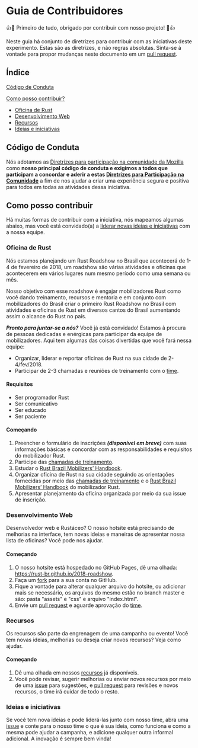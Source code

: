 # Guia de Contribuidores

:+1::tada: Primeiro de tudo, obrigado por contribuir com nosso projeto! :tada::+1:

Neste guia há conjunto de diretrizes para contribuir com as iniciativas deste experimento. Estas são as diretrizes, e não regras absolutas. Sinta-se à vontade para propor mudanças neste documento em um [pull request](https://help.github.com/articles/about-pull-requests/).

## Índice

[Código de Conduta](#código-de-conduta)

[Como posso contribuir?](#como-posso-contribuir)
  * [Oficina de Rust](#oficina-de-rust)
  * [Desenvolvimento Web](#desenvolvimento-web)
  * [Recursos](#recursos)
  * [Ideias e iniciativas](#ideias-e-iniciativas)

## Código de Conduta
Nós adotamos as [Diretrizes para participação na comunidade da Mozilla](https://www.mozilla.org/pt-BR/about/governance/policies/participation/) como **nosso principal código de conduta e exigimos a todos que participam a concordar e aderir a estas [Diretrizes para Participação na Comunidade](https://www.mozilla.org/pt-BR/about/governance/policies/participation/)** a fim de nos ajudar a criar uma experiência segura e positiva para todos em todas as atividades dessa iniciativa.

## Como posso contribuir
Há muitas formas de contribuir com a iniciativa, nós mapeamos algumas abaixo, mas você está convidado(a) a [líderar novas ideias e iniciativas](#ideias-e-iniciativas) com a nossa equipe.

### Oficina de Rust

Nós estamos planejando um Rust Roadshow no Brasil que acontecerá de 1-4 de fevereiro de 2018, um roadshow são várias atividades e oficinas que acontecerem em vários lugares num mesmo período como uma semana ou mês.

Nosso objetivo com esse roadshow é engajar mobilizadores Rust como você dando treinamento, recursos e mentoria e em conjunto com mobilizadores do Brasil criar o primeiro Rust Roadshow no Brasil com atividades e oficinas de Rust em diversos cantos do Brasil aumentando assim o alcance do Rust no país.

***Pronto para juntar-se a nós?*** Você já está convidado! Estamos à procura de pessoas dedicadas e enérgicas para participar da equipe de mobilizadores. Aqui tem algumas das coisas divertidas que você fará nessa equipe:
* Organizar, liderar e reportar oficinas de Rust na sua cidade de 2-4/fev/2018.
* Participar de 2-3 chamadas e reuniões de treinamento com o [time](https://github.com/rust-br/2018-roadshow#time).
#### Requisitos
* Ser programador Rust
* Ser comunicativo
* Ser educado
* Ser paciente
#### Começando
1. Preencher o formulário de inscrições ***(disponível em breve)*** com suas informações básicas e concordar com as responsabilidades e requisitos do mobilizador Rust.
2. Participe das [chamadas de treinamento](recursos/chamada_de_treinamento_do_facilitador).
3. Estudar o [Rust Brazil Mobilizers’ Handbook](recursos/rust_brazil_mobilizers_handbook).
4. Organizar oficina de Rust na sua cidade seguindo as orientações fornecidas por meio das [chamadas de treinamento](recursos/chamada_de_treinamento_do_facilitador) e o [Rust Brazil Mobilizers’ Handbook](recursos/rust_brazil_mobilizers_handbook) do mobilizador Rust.
5. Apresentar planejamento da oficina organizada por meio da sua issue de inscrição.

### Desenvolvimento Web
Desenvolvedor web e Rustáceo? O nosso hotsite está precisando de melhorias na interface, tem novas ideias e maneiras de apresentar nossa lista de oficinas? Você pode nos ajudar.
#### Começando
1. O nosso hotsite está hospedado no GitHub Pages, dê uma olhada: https://rust-br.github.io/2018-roadshow.
2. Faça um [fork](https://github.com/rust-br/2018-roadshow#fork-destination-box) para a sua conta no GitHub.
3. Fique a vontade para alterar qualquer arquivo do hotsite, ou adicionar mais se necessário, os arquivos do mesmo estão no branch master e são: pasta "assets" e "css" e arquivo "index.html".
4. Envie um [pull request](https://help.github.com/articles/about-pull-requests/) e aguarde aprovação do [time](https://github.com/rust-br/2018-roadshow#time).
### Recursos
Os recursos são parte da engrenagem de uma campanha ou evento! Você tem novas ideias, melhorias ou deseja criar novos recursos? Veja como ajudar.
#### Começando
1. Dê uma olhada em nossos [recursos](recursos) já disponíveis.
2. Você pode revisar, sugerir melhorias ou enviar novos recursos por meio de uma [issue](https://github.com/rust-br/2018-roadshow/issues/new) para sugestões, e [pull request](https://help.github.com/articles/about-pull-requests/) para revisões e novos recursos, o time irá cuidar de todo o resto.
### Ideias e iniciativas
Se você tem nova ideias e pode liderá-las junto com nosso time, abra uma [issue](https://github.com/rust-br/2018-roadshow/issues/new) e conte para o nosso time o que é sua ideia, como funciona e como a mesma pode ajudar a campanha, e adicione qualquer outra informal adicional. A inovação é sempre bem vinda!
